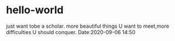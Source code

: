 # hello-world
just want tobe a scholar.
more beautiful things U want to meet,more difficulties U should conquer. 
Date:2020-09-06 14:50
